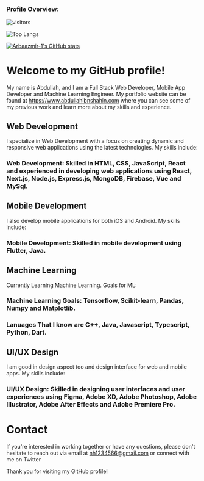 ### Profile Overview:
![visitors](https://visitor-badge.glitch.me/badge?page_id=arbaazmir-1.arbaazmir-1&left_color=green&right_color=red)

![Top Langs](https://github-readme-stats.vercel.app/api/top-langs/?username=arbaazmir-1&layout=compact&langs_count=6&hide=html,css)

[![Arbaazmir-1's GitHub stats](https://github-readme-stats.vercel.app/api?username=arbaazmir-1)](https://github.com/arbaazmir-1/github-readme-stats)


# Welcome to my GitHub profile!
My name is Abdullah, and I am a Full Stack Web Developer, Mobile App Developer and Machine Learning Engineer. My portfolio website can be found at https://www.abdullahibnshahin.com where you can see some of my previous work and learn more about my skills and experience.

## Web Development
I specialize in Web Development with a focus on creating dynamic and responsive web applications using the latest technologies. My skills include:

### Web Development: Skilled in HTML, CSS, JavaScript, React and experienced in developing web applications using React, Next.js, Node.js, Express.js, MongoDB, Firebase, Vue and MySql.

## Mobile Development
I also develop mobile applications for both iOS and Android. My skills include:

### Mobile Development: Skilled in mobile development using Flutter, Java.

## Machine Learning
Currently Learning Machine Learning.
Goals for ML: 

### Machine Learning Goals: Tensorflow, Scikit-learn, Pandas, Numpy and Matplotlib.

### Lanuages That I know are C++, Java, Javascript, Typescript, Python, Dart.

## UI/UX Design
I am good in design aspect too and design interface for web and mobile apps.
My skills include:

### UI/UX Design: Skilled in designing user interfaces and user experiences using Figma, Adobe XD, Adobe Photoshop, Adobe Illustrator, Adobe After Effects and Adobe Premiere Pro.
# Contact
If you're interested in working together or have any questions, please don't hesitate to reach out via email at nh1234566@gmail.com or connect with me on Twitter

Thank you for visiting my GitHub profile!


